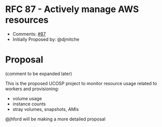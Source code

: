 # RFC 87 - Actively manage AWS resources
* Comments: [#87](https://api.github.com/repos/taskcluster/taskcluster-rfcs/issues/87)
* Initially Proposed by: @djmitche

# Proposal
(comment to be expanded later)

This is the proposed UCOSP project to monitor resource usage related to workers and provisioning:
 * volume usage
 * instance counts
 * stray volumes, snapshots, AMIs

@jhford will be making a more detailed proposal